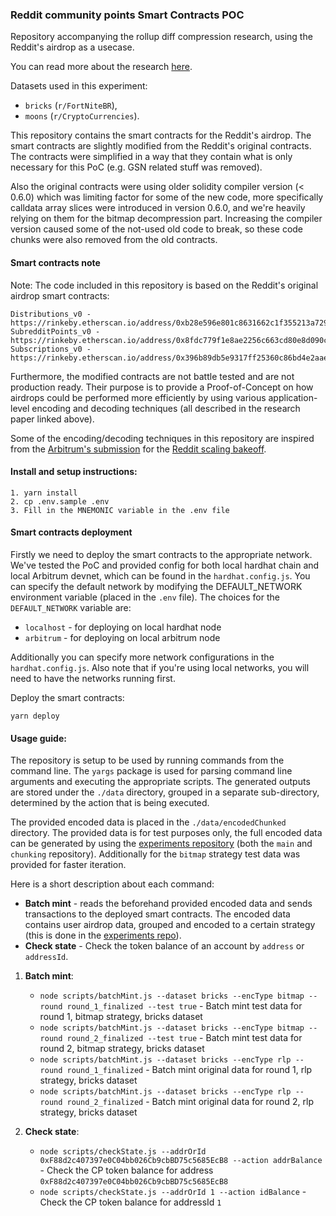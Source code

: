 ### Reddit community points Smart Contracts POC

Repository accompanying the rollup diff compression research, using the Reddit's airdrop as a usecase.

You can read more about the research [here](https://medium.com/privacy-scaling-explorations/rollup-diff-compression-application-level-compression-strategies-to-reduce-the-l2-data-footprint-d14291acc825).

Datasets used in this experiment:

- `bricks` (`r/FortNiteBR`),
- `moons` (`r/CryptoCurrencies`).

This repository contains the smart contracts for the Reddit's airdrop. 
The smart contracts are slightly modified from the Reddit's original contracts. 
The contracts were simplified in a way that they contain what is only necessary for this PoC (e.g. GSN related stuff was removed).

Also the original contracts were using older solidity compiler version (< 0.6.0) which was limiting factor for some of the new code, 
more specifically calldata array slices were introduced in version 0.6.0, and we're heavily relying on them for the bitmap decompression part.
Increasing the compiler version caused some of the not-used old code to break, so these code chunks were also removed from the old contracts.

#### Smart contracts note

Note: The code included in this repository is based on the Reddit's original airdrop smart contracts:

```
Distributions_v0 - https://rinkeby.etherscan.io/address/0xb28e596e801c8631662c1f355213a72981c267aa#code
SubredditPoints_v0 - https://rinkeby.etherscan.io/address/0x8fdc779f1e8ae2256c663cd80e8d090c4523f159#code
Subscriptions_v0 - https://rinkeby.etherscan.io/address/0x396b89db5e9317ff25360c86bd4e2aae3bbc62ea#code
```

Furthermore, the modified contracts are not battle tested and are not production ready. 
Their purpose is to provide a Proof-of-Concept on how airdrops could be performed more efficiently
by using various application-level encoding and decoding techniques (all described in the research paper linked above).

Some of the encoding/decoding techniques in this repository are inspired from the [Arbitrum's submission](https://github.com/OffchainLabs/arb_reddit_community_points)
for the [Reddit scaling bakeoff](https://www.reddit.com/r/ethereum/comments/hbjx25/the_great_reddit_scaling_bakeoff/).

#### Install and setup instructions:
```
1. yarn install
2. cp .env.sample .env
3. Fill in the MNEMONIC variable in the .env file
```

#### Smart contracts deployment

Firstly we need to deploy the smart contracts to the appropriate network. We've tested the PoC and provided config for both local hardhat chain and local Arbitrum devnet,
which can be found in the `hardhat.config.js`. You can specify the default network by modifying the DEFAULT_NETWORK environment variable (placed in the `.env` file).
The choices for the `DEFAULT_NETWORK` variable are:
- `localhost` - for deploying on local hardhat node
- `arbitrum` - for deploying on local arbitrum node

Additionally you can specify more network configurations in the `hardhat.config.js`. 
Also note that if you're using local networks, you will need to have the networks running first. 

Deploy the smart contracts:
```
yarn deploy
```

#### Usage guide:

The repository is setup to be used by running commands from the command line. The `yargs` package is used
for parsing command line arguments and executing the appropriate scripts. The generated outputs are stored under
the `./data` directory, grouped in a separate sub-directory, determined by the action that is being executed.

The provided encoded data is placed in the `./data/encodedChunked` directory. The provided data is for test purposes only,
the full encoded data can be generated by using the [experiments repository](https://github.com/tcb0/reddit-comm-points-experiments) (both the `main` and `chunking` repository).
Additionally for the `bitmap` strategy test data was provided for faster iteration.


Here is a short description about each command:
- **Batch mint** - reads the beforehand provided encoded data and sends transactions to the deployed smart contracts. The encoded data
  contains user airdrop data, grouped and encoded to a certain strategy (this is done in the [experiments repo](https://github.com/tcb0/reddit-comm-points-experiments)). 
- **Check state** - Check the token balance of an account by `address` or `addressId`.

1. **Batch mint**:
   - `node scripts/batchMint.js --dataset bricks --encType bitmap --round round_1_finalized --test true` - Batch mint test data for round 1, bitmap strategy, bricks dataset
   - `node scripts/batchMint.js --dataset bricks --encType bitmap --round round_2_finalized --test true` - Batch mint test data for round 2, bitmap strategy, bricks dataset
   - `node scripts/batchMint.js --dataset bricks --encType rlp --round round_1_finalized` - Batch mint original data for round 1, rlp strategy, bricks dataset
   - `node scripts/batchMint.js --dataset bricks --encType rlp --round round_2_finalized` - Batch mint original data for round 2, rlp strategy, bricks dataset


2. **Check state**:
    - `node scripts/checkState.js --addrOrId 0xF88d2c407397e0C04bb026Cb9cbBD75c5685EcB8 --action addrBalance` - Check the CP token balance for address `0xF88d2c407397e0C04bb026Cb9cbBD75c5685EcB8`
    - `node scripts/checkState.js --addrOrId 1 --action idBalance` - Check the CP token balance for addressId `1`
